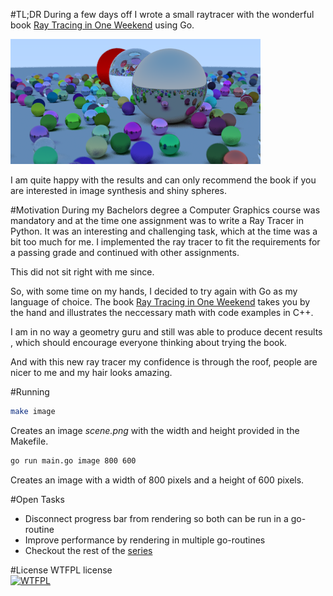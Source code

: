 #TL;DR
During a few days off I wrote a small raytracer with the wonderful book
[Ray Tracing in One Weekend](https://raytracing.github.io/books/RayTracingInOneWeekend.html) using Go.

![Result](./img/readme.png)

I am quite happy with the results and can only recommend
the book if you are interested in image synthesis and shiny spheres.

#Motivation
During my Bachelors degree a Computer Graphics course was mandatory
and at the time one assignment was to write a Ray Tracer in Python.
It was an interesting and challenging task, which at the time was a bit too much for me. 
I implemented the ray tracer to fit the requirements for a passing grade and 
continued with other assignments.

This did not sit right with me since.

So, with some time on my hands, I decided to try again with Go as my language
of choice. The book [Ray Tracing in One Weekend](https://raytracing.github.io/books/RayTracingInOneWeekend.html) takes you by the hand and illustrates
the neccessary math with code examples in C++.

I am in no way a geometry guru and still was able to produce decent results , which should encourage everyone thinking about trying the book.

And with this new ray tracer my confidence is through the roof, people are nicer
to me and my hair looks amazing. 

#Running
```bash
make image
```
Creates an image *scene.png* with the width and height provided
in the Makefile.

```bash
go run main.go image 800 600
```
Creates an image with a width of 800 pixels and a height of 600 pixels.

#Open Tasks
* Disconnect progress bar from rendering so both can be run in a go-routine
* Improve performance by rendering in multiple go-routines
* Checkout the rest of the [series](https://raytracing.github.io/) 

#License
WTFPL license <br>
<a href="http://www.wtfpl.net/"><img
       src="http://www.wtfpl.net/wp-content/uploads/2012/12/wtfpl-badge-4.png"
       width="160" height="30" alt="WTFPL" /></a>